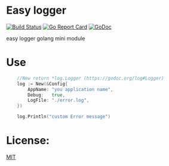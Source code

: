 # Easy logger

[![Build Status](https://travis-ci.org/OrlovEvgeny/logger.svg?branch=master)](https://travis-ci.org/OrlovEvgeny/logger)
[![Go Report Card](https://goreportcard.com/badge/github.com/OrlovEvgeny/logger?v1)](https://goreportcard.com/report/github.com/OrlovEvgeny/logger)
[![GoDoc](https://godoc.org/github.com/OrlovEvgeny/logger?status.svg)](https://godoc.org/github.com/OrlovEvgeny/logger)


easy logger golang mini module

# Use

````go
	//New return *log.Logger (https://godoc.org/log#Logger)
	log := New(&Config{
		AppName: "you application name",
		Debug:   true,
		LogFile: "./error.log",
	})

	log.Println("custom Error message")
````


# License:

[MIT](LICENSE)